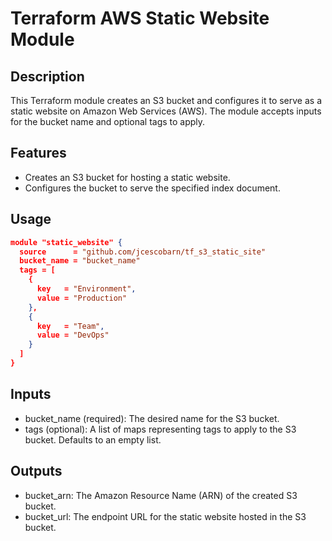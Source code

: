 # Terraform AWS Static Website Module

## Description

This Terraform module creates an S3 bucket and configures it to serve as a static website on Amazon Web Services (AWS). The module accepts inputs for the bucket name and optional tags to apply.

## Features
* Creates an S3 bucket for hosting a static website.
* Configures the bucket to serve the specified index document.

## Usage
``` json 
module "static_website" {
  source      = "github.com/jcescobarn/tf_s3_static_site"
  bucket_name = "bucket_name"
  tags = [
    {
      key   = "Environment",
      value = "Production"
    },
    {
      key   = "Team",
      value = "DevOps"
    }
  ]
}
```

## Inputs
* bucket_name (required): The desired name for the S3 bucket.
* tags (optional): A list of maps representing tags to apply to the S3 bucket. Defaults to an empty list.

## Outputs
* bucket_arn: The Amazon Resource Name (ARN) of the created S3 bucket.
* bucket_url: The endpoint URL for the static website hosted in the S3 bucket.
